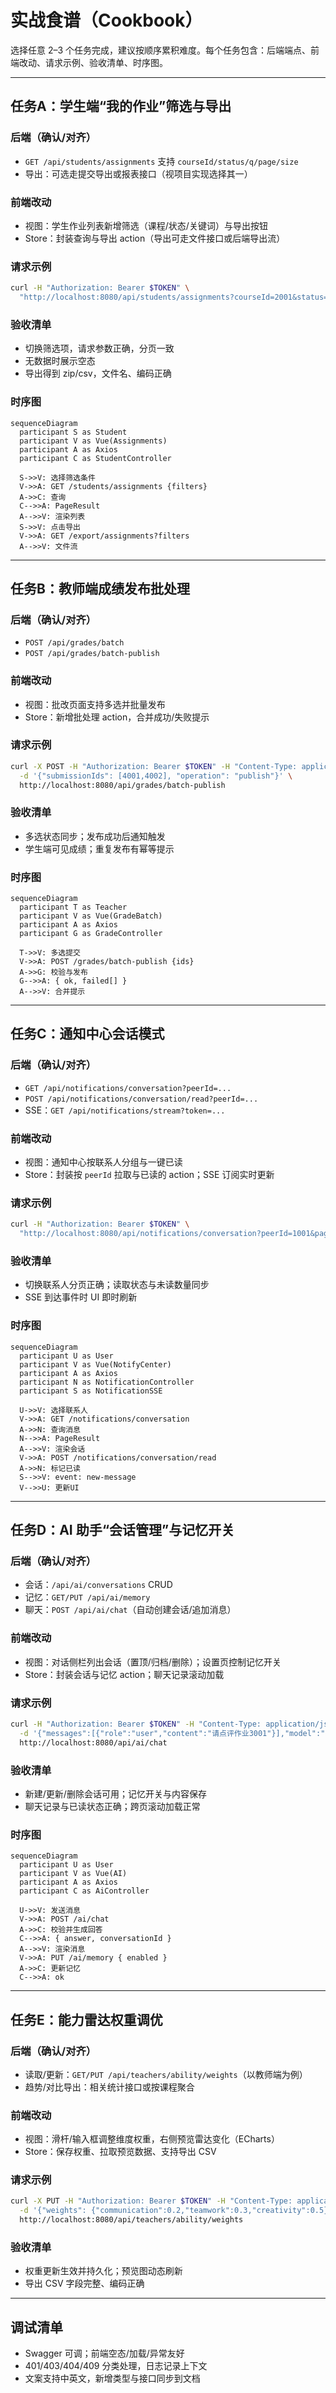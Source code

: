 # 实战食谱（Cookbook）

选择任意 2–3 个任务完成，建议按顺序累积难度。每个任务包含：后端端点、前端改动、请求示例、验收清单、时序图。

---

## 任务A：学生端“我的作业”筛选与导出

### 后端（确认/对齐）
- `GET /api/students/assignments` 支持 `courseId/status/q/page/size`
- 导出：可选走提交导出或报表接口（视项目实现选择其一）

### 前端改动
- 视图：学生作业列表新增筛选（课程/状态/关键词）与导出按钮
- Store：封装查询与导出 action（导出可走文件接口或后端导出流）

### 请求示例
```bash
curl -H "Authorization: Bearer $TOKEN" \
  "http://localhost:8080/api/students/assignments?courseId=2001&status=ONGOING&page=1&size=10"
```

### 验收清单
- 切换筛选项，请求参数正确，分页一致
- 无数据时展示空态
- 导出得到 zip/csv，文件名、编码正确

### 时序图
```mermaid
sequenceDiagram
  participant S as Student
  participant V as Vue(Assignments)
  participant A as Axios
  participant C as StudentController

  S->>V: 选择筛选条件
  V->>A: GET /students/assignments {filters}
  A->>C: 查询
  C-->>A: PageResult
  A-->>V: 渲染列表
  S->>V: 点击导出
  V->>A: GET /export/assignments?filters
  A-->>V: 文件流
```

---

## 任务B：教师端成绩发布批处理

### 后端（确认/对齐）
- `POST /api/grades/batch`
- `POST /api/grades/batch-publish`

### 前端改动
- 视图：批改页面支持多选并批量发布
- Store：新增批处理 action，合并成功/失败提示

### 请求示例
```bash
curl -X POST -H "Authorization: Bearer $TOKEN" -H "Content-Type: application/json" \
  -d '{"submissionIds": [4001,4002], "operation": "publish"}' \
  http://localhost:8080/api/grades/batch-publish
```

### 验收清单
- 多选状态同步；发布成功后通知触发
- 学生端可见成绩；重复发布有幂等提示

### 时序图
```mermaid
sequenceDiagram
  participant T as Teacher
  participant V as Vue(GradeBatch)
  participant A as Axios
  participant G as GradeController

  T->>V: 多选提交
  V->>A: POST /grades/batch-publish {ids}
  A->>G: 校验与发布
  G-->>A: { ok, failed[] }
  A-->>V: 合并提示
```

---

## 任务C：通知中心会话模式

### 后端（确认/对齐）
- `GET /api/notifications/conversation?peerId=...`
- `POST /api/notifications/conversation/read?peerId=...`
- SSE：`GET /api/notifications/stream?token=...`

### 前端改动
- 视图：通知中心按联系人分组与一键已读
- Store：封装按 `peerId` 拉取与已读的 action；SSE 订阅实时更新

### 请求示例
```bash
curl -H "Authorization: Bearer $TOKEN" \
  "http://localhost:8080/api/notifications/conversation?peerId=1001&page=1&size=20"
```

### 验收清单
- 切换联系人分页正确；读取状态与未读数量同步
- SSE 到达事件时 UI 即时刷新

### 时序图
```mermaid
sequenceDiagram
  participant U as User
  participant V as Vue(NotifyCenter)
  participant A as Axios
  participant N as NotificationController
  participant S as NotificationSSE

  U->>V: 选择联系人
  V->>A: GET /notifications/conversation
  A->>N: 查询消息
  N-->>A: PageResult
  A-->>V: 渲染会话
  V->>A: POST /notifications/conversation/read
  A->>N: 标记已读
  S-->>V: event: new-message
  V-->>U: 更新UI
```

---

## 任务D：AI 助手“会话管理”与记忆开关

### 后端（确认/对齐）
- 会话：`/api/ai/conversations` CRUD
- 记忆：`GET/PUT /api/ai/memory`
- 聊天：`POST /api/ai/chat`（自动创建会话/追加消息）

### 前端改动
- 视图：对话侧栏列出会话（置顶/归档/删除）；设置页控制记忆开关
- Store：封装会话与记忆 action；聊天记录滚动加载

### 请求示例
```bash
curl -H "Authorization: Bearer $TOKEN" -H "Content-Type: application/json" \
  -d '{"messages":[{"role":"user","content":"请点评作业3001"}],"model":"deepseek/deepseek-chat-v3.1"}' \
  http://localhost:8080/api/ai/chat
```

### 验收清单
- 新建/更新/删除会话可用；记忆开关与内容保存
- 聊天记录与已读状态正确；跨页滚动加载正常

### 时序图
```mermaid
sequenceDiagram
  participant U as User
  participant V as Vue(AI)
  participant A as Axios
  participant C as AiController

  U->>V: 发送消息
  V->>A: POST /ai/chat
  A->>C: 校验并生成回答
  C-->>A: { answer, conversationId }
  A-->>V: 渲染消息
  V->>A: PUT /ai/memory { enabled }
  A->>C: 更新记忆
  C-->>A: ok
```

---

## 任务E：能力雷达权重调优

### 后端（确认/对齐）
- 读取/更新：`GET/PUT /api/teachers/ability/weights`（以教师端为例）
- 趋势/对比导出：相关统计接口或按课程聚合

### 前端改动
- 视图：滑杆/输入框调整维度权重，右侧预览雷达变化（ECharts）
- Store：保存权重、拉取预览数据、支持导出 CSV

### 请求示例
```bash
curl -X PUT -H "Authorization: Bearer $TOKEN" -H "Content-Type: application/json" \
  -d '{"weights": {"communication":0.2,"teamwork":0.3,"creativity":0.5}}' \
  http://localhost:8080/api/teachers/ability/weights
```

### 验收清单
- 权重更新生效并持久化；预览图动态刷新
- 导出 CSV 字段完整、编码正确

---

## 调试清单
- Swagger 可调；前端空态/加载/异常友好
- 401/403/404/409 分类处理，日志记录上下文
- 文案支持中英文，新增类型与接口同步到文档
